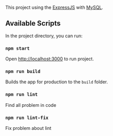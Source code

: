 This project using the [ExpressJS](https://expressjs.com/) with [MySQL](https://www.mysql.com/).

## Available Scripts

In the project directory, you can run:

### `npm start`

Open [http://localhost:3000](http://localhost:3000) to run project.

### `npm run build`

Builds the app for production to the `build` folder.<br />

### `npm run lint`

Find all problem in code

### `npm run lint-fix`

Fix problem about lint
